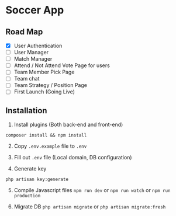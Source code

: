 # Soccer App

## Road Map
- [x] User Authentication
- [ ] User Manager
- [ ] Match Manager
- [ ] Attend / Not Attend Vote Page for users
- [ ] Team Member Pick Page
- [ ] Team chat
- [ ] Team Strategy / Position Page
- [ ] First Launch (Going Live)

## Installation
1. Install plugins (Both back-end and front-end)
```
composer install && npm install
```

2. Copy `.env.example` file to `.env`
   
3. Fill out `.env` file (Local domain, DB configuration)
   
4. Generate key
```
php artisan key:generate
```

5. Compile Javascript files
`npm run dev` or
`npm run watch` or
`npm run production`

6. Migrate DB
`php artisan migrate` or
`php artisan migrate:fresh`
